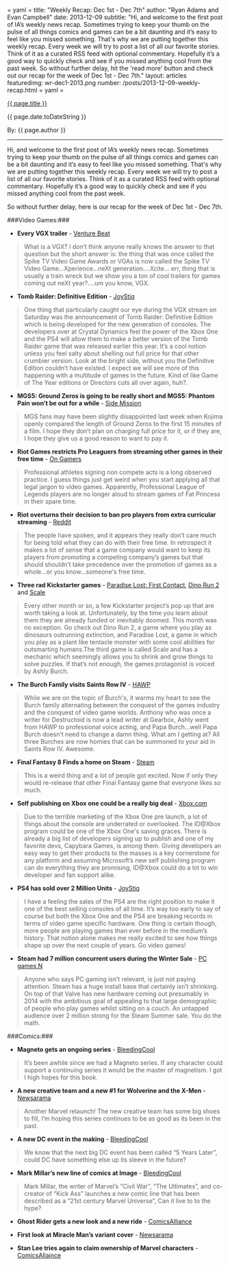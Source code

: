 = yaml =
title: "Weekly Recap: Dec 1st - Dec 7th"
author: "Ryan Adams and Evan Campbell"
date: 2013-12-09
subtitle: "Hi, and welcome to the first post of IA’s weekly news recap. Sometimes trying to keep your thumb on the pulse of all things comics and games can be a bit daunting and it’s easy to feel like you missed something. That's why we are putting together this weekly recap. Every week we will try to post a list of all our favorite stories. Think of it as a curated RSS feed with optional commentary. Hopefully it’s a good way to quickly check and see if you missed anything cool from the past week. So without further delay, hit the 'read more' button and check out our recap for the week of Dec 1st - Dec 7th."
layout: articles
featuredimg: wr-dec1-2013.png
number: /posts/2013-12-09-weekly-recap.html
= yaml =

<a href="{{ page.url }}" class='postTitleLink'><p class='postTitle'>{{ page.title }}</p></a>
<p class='postPublished'>{{ page.date.toDateString }}</p>
<p class='postAuthor'>By: {{ page.author }}</p>
<hr>

Hi, and welcome to the first post of IA’s weekly news recap. Sometimes trying to keep your thumb on the pulse of all things comics and games can be a bit daunting and it’s easy to feel like you missed something. That's why we are putting together this weekly recap. Every week we will try to post a list of all our favorite stories. Think of it as a curated RSS feed with optional commentary. Hopefully it’s a good way to quickly check and see if you missed anything cool from the past week.

So without further delay, here is our recap for the week of Dec 1st - Dec 7th.

###Video Games:###
* **Every VGX trailer** -  [Venture Beat](http://venturebeat.com/2013/12/07/watch-every-trailer-from-spikes-vgx-award-show-right-here/)
> What is a VGX? I don’t think anyone really knows the answer to that question but the short answer is: the thing that was once called the Spike TV Video Game Awards or VGAs is now called the Spike TV Video Game...Xperience...neXt generation….Xcite… err, thing that is usually a train wreck but we show you a ton of cool trailers for games coming out neXt year?....um  you know, VGX.

* **Tomb Raider: Definitive Edition** - [JoyStiq](http://www.joystiq.com/2013/12/07/tomb-raider-definitive-edition-confirmed-for-xbox-one-ps4/)
> One thing that particularly caught our eye during the VGX stream on Saturday was the announcement of Tomb Raider: Definitive Edition which is being developed for the new generation of consoles. The developers over at Crystal Dynamics feel the power of the Xbox One and the PS4 will allow them to make a better version of the Tomb Raider game that was released earlier this year. It’s a cool notion unless you feel salty about shelling out full price for that other crumbier version. Look at the bright side, without you the Definitive Edition couldn’t have existed. I expect we will see more of this happening with a multitude of games in the future. Kind of like Game of The Year editions or Directors cuts all over again, huh?.

* **MGS5: Ground Zeros is going to be really short and MGS5: Phantom Pain won’t be out for a while** - [Side Mission](http://www.gametrailers.com/side-mission/66798/metal-gear-solid-v-the-phantom-pain-wont-be-coming-out-for-a-long-while?utm_source=dlvr.it&utm_medium=twitter)
> MGS fans may have been slightly disappointed last week when Kojima openly compared the length of Ground Zeros to the first 15 minutes of a film. I hope they don’t plan on charging full price for it, or if they are, I hope they give us a good reason to want to pay it.

* **Riot Games restricts Pro Leaguers from streaming other games in their free time** - [On Gamers](http://www.ongamers.com/articles/riot-season-4-lcs-contracts-stipulate-players-cannot-stream-dota-2-blizzard-games/1100-261/)
> Professional athletes signing non compete acts is a long observed practice. I guess things just get weird when you start applying all that legal jargon to video games. Apparently, Professional League of Legends players are no longer aloud to stream games of Fat Princess in their spare time.

* **Riot overturns their decision to ban pro players from extra curricular streaming** - [Reddit](http://www.reddit.com/r/leagueoflegends/comments/1sa59j/update_on_the_lcs_streaming_policy/)
> The people have spoken, and it appears they really don’t care much for being told what they can do with their free time. In retrospect it makes a lot of sense that a game company would want to keep its players from promoting a competing company’s games but that should shouldn’t take precedence over the promotion of games as a whole...or you know...someone's free time.

* **Three rad Kickstarter games** - [Paradise Lost: First Contact](http://www.kickstarter.com/projects/1183462809/paradise-lost-first-contact?ref=live), [Dino Run 2](http://www.kickstarter.com/projects/pixeljam/dino-run-2) and [Scale](http://www.kickstarter.com/projects/1188957169/scale)
> Every other month or so, a few Kickstarter project’s pop up that are worth taking a look at. Unfortunately, by the time you learn about them they are already funded or inevitably doomed. This month was no exception. Go check out Dino Run 2, a game where you play as dinosaurs outrunning extinction, and Paradise Lost, a game in which you play as a plant like tentacle monster with some cool abilities for outsmarting humans.The third game is called Scale and has a mechanic which seemingly allows you to shrink and grow things to solve puzzles. If that’s not enough, the games protagonist is voiced by Ashly Burch.

* **The Burch Family visits Saints Row IV** - [HAWP](http://www.heyash.com/we-are-a-saints-row-iv-dlc/)
> While we are on the topic of Burch's, it warms my heart to see the Burch family alternating between the conquest of the games industry and the conquest of video game worlds. Anthony who was once a writer for Destructoid is now a lead writer at Gearbox, Ashly went from HAWP to professional voice acting, and Papa Burch...well Papa Burch doesn’t need to change a damn thing. What am I getting at? All three Burches are now homies that can be summoned to your aid in Saints Row IV. Awesome.

* **Final Fantasy 8 Finds a home on Steam** - [Steam](http://store.steampowered.com/agecheck/app/39150/)
> This is a weird thing and a lot of people got excited. Now if only they would re-release that other Final Fantasy game that everyone likes so much.

* **Self publishing on Xbox one could be a really big deal** - [Xbox.com](http://news.xbox.com/2013/12/xbox-one-developers-id-at-xbox)
> Due to the terrible marketing of the Xbox One pre launch, a lot of things about the console are underrated or overlooked. The ID@Xbox program could be one of the Xbox One's saving graces. There is already a big list of developers signing up to publish and one of my favorite devs, Capybara Games, is among them. Giving developers an easy way to get their products to the masses is a key cornerstone for any platform and assuming Microsoft’s new self publishing program can do everything they are promising, ID@Xbox could do a lot to win developer and fan support alike.

* **PS4 has sold over 2 Million Units** - [JoyStiq](http://www.joystiq.com/2013/12/03/sony-ps4-sales-rise-to-2-1-million-700k-sold-in-europe-austr/)
> I have a feeling the sales of the PS4 are the right position to make it one of the best selling consoles of all time. It’s way too early to say of course but both the Xbox One and the PS4 are breaking records in terms of video game specific hardware. One thing is certain though, more people are playing games than ever before in the medium’s history. That notion alone makes me really excited to see how things shape up over the next couple of years. Go video games!

* **Steam had 7 million concurrent users during the Winter Sale** - [PC games N](http://www.pcgamesn.com/steam-breaks-7-million-concurrent-users-more-million-more-time-last-year)
> Anyone who says PC gaming isn’t relevant, is just not paying attention. Steam has a huge install base that certainly isn’t shrinking. On top of that Valve has new hardware coming out presumably in 2014 with the ambitious goal of appealing to that large demographic of people who play games whilst sitting on a couch. An untapped audience over 2 million strong for the Steam Summer sale. You do the math.

###Comics:###
* **Magneto gets an ongoing series** - [BleedingCool](http://www.bleedingcool.com/2013/12/05/magneto-gets-an-ongoing-series-in-march-from-bunn-and-walta/)
> It’s been awhile since we had a Magneto series. If any character could support a continuing series it would be the master of magnetism. I got I high hopes for this book.

* **A new creative team and a new #1 for Wolverine and the X-Men** - [Newsarama](http://www.newsarama.com/19732-jason-latour-schools-wolverine-the-x-men.html)
> Another Marvel relaunch! The new creative team has some big shoes to fill, I’m hoping this series continues to be as good as its been in the past.

* **A new DC event in the making** - [BleedingCool](http://www.bleedingcool.com/2013/12/02/before-five-years-later-a-dc-earth-war/)
> We know that the next big DC event has been called “5 Years Later”, could DC have something else up its sleeve in the future?

* **Mark Millar’s new line of comics at Image** - [BleedingCool](http://www.bleedingcool.com/2013/12/02/mark-millar-confirmes-starlight-comic-with-goran-parlov/)
> Mark Millar, the writer of Marvel’s “Civil War”, “The Ultimates”, and co-creator of “Kick Ass” launches a new comic line that has been described as a “21st century Marvel Universe”, Can it live to to the hype?

* **Ghost Rider gets a new look and a new ride** - [ComicsAlliance](http://comicsalliance.com/ghost-rider-motorcycle-car-felipe-smith-tradd-moore-marvel/)

* **First look at Miracle Man’s variant cover** - [Newsarama](http://www.newsarama.com/19725-miracleman-1-jerome-opena-variant-1st-look.html)

* **Stan Lee tries again to claim  ownership of Marvel characters** -  [ComicsAllaince](http://comicsalliance.com/stan-lee-media-claims-ownership-of-marvel-characters-again/)
